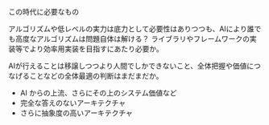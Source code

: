 この時代に必要なもの

アルゴリズムや低レベルの実力は底力として必要性はありつつも、AIにより誰でも高度なアルゴリズムは問題自体は解ける？
ライブラリやフレームワークの実装等でより効率用実装を目指すにあたり必要か。

AIが行えることは移譲しつつより人間でしかできないこと、全体把握や価値につなげることなどの全体最適の判断はまだまだか。

- AI からの上流、さらにその上のシステム価値など
- 完全な答えのないアーキテクチャ
- さらに抽象度の高いアーキテクチャ

